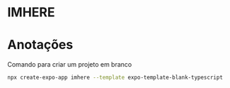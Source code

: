 # IMHERE

# Anotações

Comando para criar um projeto em branco

```bash
npx create-expo-app imhere --template expo-template-blank-typescript
```
